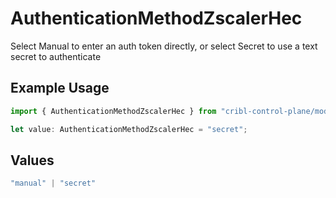 # AuthenticationMethodZscalerHec

Select Manual to enter an auth token directly, or select Secret to use a text secret to authenticate

## Example Usage

```typescript
import { AuthenticationMethodZscalerHec } from "cribl-control-plane/models/operations";

let value: AuthenticationMethodZscalerHec = "secret";
```

## Values

```typescript
"manual" | "secret"
```